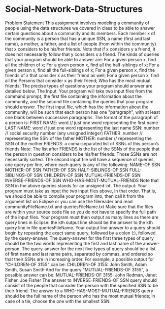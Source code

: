 # Social-Network-Data-Structures


Problem Statement
This assignment involves modeling a community of people using the data structures we covered in class to be
able to answer certain questions about a community and its members.
Each member x of the community is a person that has a unique SSN, a name (first and last name), a mother, a
father, and a list of people (from within the community) that x considers to be his/her friends.
Note that if x considers y a friend, it does not necessarily follow that y considers x a friend. The kinds of queries
that your program should be able to answer are:
For a given person x, find all the children of x;
For a given person x, find all the half-siblings of x;
For a given person x, find all the full-siblings of x;
For a given person x, find the friends of x that consider x as their friend as well;
For a given person x, find all the Persons that consider x as their friend;
Who has the most mutual friends;
The precise types of questions your program should answer are detailed below.
The Input:
Your program will take two input files from the command prompt, the first file containing the
information about the community, and the second file containing the queries that your program
should answer.
The first input file, which has the information about the community, will be such that each person
has one "paragraph", with at least one blank between successive paragraphs. The format of the
paragraph of a person is:
FIRST NAME: word // just one word representing the first name
LAST NAME: word // just one word representing the last name
SSN: number // social security number (any unsigned integer)
FATHER: number // representing the SSN of the father
MOTHER: number // representing the SSN of the mother
FRIENDS: a coma-separated list of SSNs of this person’s friends
Note: The list after FRIENDS is the list of the SSNs of the people that the person in question
considers to be his/her friends. Those SSNs are not necessarily sorted.
The second input file will have a sequence of queries, one query per line, where each query is any of
the following:
NAME-OF SSN
MOTHER-OF SSN
FATHER-OF SSN
HALF-SIBLINGS-OF SSN
FULL-SIBLINGS-OF SSN
CHILDREN-OF SSN
MUTUAL-FRIENDS-OF SSN
INVERSE-FRIENDS-OF SSN
WHO-HAS-MOST-MUTUAL-FRIENDS
Note that SSN in the above queries stands for an unsigned int.
The output:
Your program must take as input the two input files above, in that order. That is, we should be able to
compile your program into, then call it from the argument list on Eclipse or you can use the filereader
and read communityFileName.txt and queriesFileName.txt
Make sure that the files are within your source code file so you do not have to specify the full path of
the input files.
Your program must then output as many lines as there are query lines in Eclipse: the kth output line
should be the answer to the kth query line in file queriesFileName.
Your output line answer to a query should begin by repeating the exact same query, followed by a
colon (:), followed by the query-answer. The query-answer for the first three types of query should be
the two words representing the first and last name of the answer-person. The query-answer for the
next five types of query should be a list of first name and last name pairs, separated by commas, and
ordered so that their SSNs are in increasing order.
For example, a possible output for "CHILDREN-OF 3155" can be:
CHILDREN-OF 3155: John Smith, Adam Smith, Susan Smith
And for the query "MUTUAL-FRIENDS-OF 3155", a possible answer can be:
MUTUAL-FRIENDS-OF 3155: John Redman, Janet Fisher, Joe Fisher
The answer to INVERSE-FRIENDS-OF SSN query should consist of the people that consider the person
with the specified SSN to be their friend.
The answer to a WHO-HAS-MOST-MUTUAL-FRIENDS query should be the full name of the person who
has the most mutual friends; in case of a tie, choose the one with the smallest SSN.